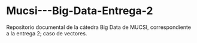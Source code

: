 # Mucsi---Big-Data-Entrega-2
Repositorio documental de la cátedra Big Data de MUCSI, correspondiente a la entrega 2; caso de vectores.
